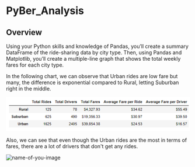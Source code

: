 # PyBer_Analysis
## Overview
Using your Python skills and knowledge of Pandas, you’ll create a summary DataFrame of the ride-sharing data by city type. Then, using Pandas and Matplotlib, you’ll create a multiple-line graph that shows the total weekly fares for each city type.

In the following chart, we can observe that Urban rides are low fare but many, the difference is exponential compared to Rural, letting Suburban right in the middle.

![name-of-you-image](https://github.com/adolfoxitlan/PyBer_Analysis/blob/d16df98e828632182b1fd284af3432887749369a/Resources/DriversvsRides.PNG)

Also, we can see that even though the Urban rides are the most in terms of fares, there are a lot of drivers that don't get any rides.

![name-of-you-image]()

